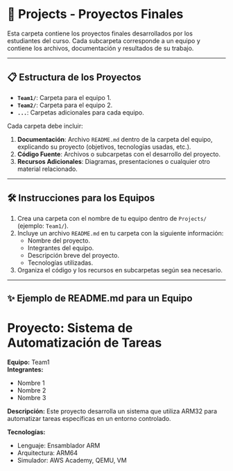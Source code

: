 
# 📂 Projects - Proyectos Finales

Esta carpeta contiene los proyectos finales desarrollados por los estudiantes del curso. Cada subcarpeta corresponde a un equipo y contiene los archivos, documentación y resultados de su trabajo.

---

## 📋 Estructura de los Proyectos
- **`Team1/`**: Carpeta para el equipo 1.  
- **`Team2/`**: Carpeta para el equipo 2.  
- **`...`**: Carpetas adicionales para cada equipo.

Cada carpeta debe incluir:
1. **Documentación**: Archivo `README.md` dentro de la carpeta del equipo, explicando su proyecto (objetivos, tecnologías usadas, etc.).
2. **Código Fuente**: Archivos o subcarpetas con el desarrollo del proyecto.
3. **Recursos Adicionales**: Diagramas, presentaciones o cualquier otro material relacionado.

---

## 🛠️ Instrucciones para los Equipos
1. Crea una carpeta con el nombre de tu equipo dentro de `Projects/` (ejemplo: `Team1/`).
2. Incluye un archivo `README.md` en tu carpeta con la siguiente información:
   - Nombre del proyecto.
   - Integrantes del equipo.
   - Descripción breve del proyecto.
   - Tecnologías utilizadas.
3. Organiza el código y los recursos en subcarpetas según sea necesario.

---

## ✨ Ejemplo de README.md para un Equipo

# Proyecto: Sistema de Automatización de Tareas
**Equipo:** Team1  
**Integrantes:**  
- Nombre 1  
- Nombre 2  
- Nombre 3  

**Descripción:** Este proyecto desarrolla un sistema que utiliza ARM32 para automatizar tareas específicas en un entorno controlado.  

**Tecnologías:**  
- Lenguaje: Ensamblador ARM  
- Arquitectura: ARM64  
- Simulador: AWS Academy, QEMU, VM  

